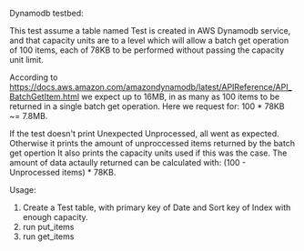 Dynamodb testbed:

This test assume a table named Test is created in AWS Dynamodb service, and that capacity units
are to a level which will allow a batch get operation of 100 items, each of 78KB to be performed
without passing the capacity unit limit.

According to https://docs.aws.amazon.com/amazondynamodb/latest/APIReference/API_BatchGetItem.html
we expect up to 16MB, in as many as 100 items to be returned in a single batch get operation.
Here we request for: 100 * 78KB ~= 7.8MB.

If the test doesn't print Unexpected Unprocessed, all went as expected.
Otherwise it prints the amount of unproccessed items returned by the batch get opertion
It also prints the capacity units used if this was the case.
The amount of data actaully returned can be calculated with: (100 - Unprocessed items) * 78KB.

Usage:
1. Create a Test table, with primary key of Date and Sort key of Index with enough capacity.
2. run put_items
3. run get_items

